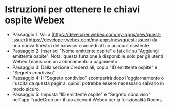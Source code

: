 # Istruzioni per ottenere le chiavi ospite Webex
- Passaggio 1: Vai a [https://developer.webex.com/my-apps/new/guest-issuer](https://developer.webex.com/my-apps/new/guest-issuer) da una nuova finestra del browser e accedi al tuo account esistente.
- Passaggio 2: Inserisci "Nome emittente ospite" e fai clic su "Aggiungi emittente ospite". Nota: questa funzione è disponibile solo per gli utenti Webex Teams con un abbonamento a pagamento.
- Passaggio 3: Dalla sezione Credenziali, copia "ID emittente ospite" e "Segreto condiviso".
- Passaggio 4: Il "Segreto condiviso" scomparirà dopo l'aggiornamento o l'uscita da questa pagina, quindi potrebbe essere necessario salvarlo in modo sicuro.
- Passaggio 5: Imposta "ID emittente ospite" e "Segreto condiviso" nell'app TradeGrub per il tuo account Webex per la funzionalità Rooms.
